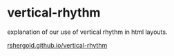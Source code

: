 vertical-rhythm
===============

explanation of our use of vertical rhythm in html layouts.

[rshergold.github.io/vertical-rhythm](http://rshergold.github.io/vertical-rhythm/)
